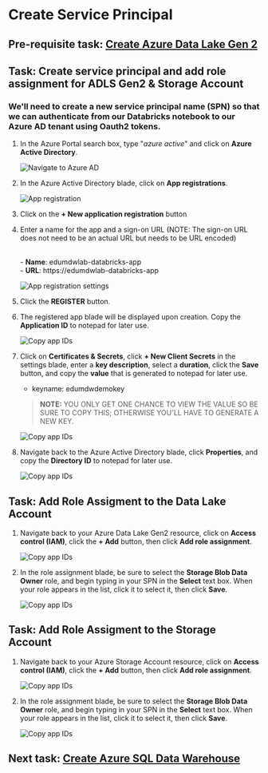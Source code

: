 # Create Service Principal

## Pre-requisite task: [Create Azure Data Lake Gen 2](../azure-data-lake-gen2/provision-azure-datalake-gen2.md)

## Task: Create service principal and add role assignment for ADLS Gen2 & Storage Account

### We'll need to create a new service principal name (SPN) so that we can authenticate from our Databricks notebook to our Azure AD tenant using Oauth2 tokens. 

1. In the Azure Portal search box, type "*azure active*" and click on **Azure Active Directory**.

    ![Navigate to Azure AD](media/navigate-to-azure-ad.png)

1. In the Azure Active Directory blade, click on **App registrations**.

    ![App registration](media/app-registration.png)

1. Click on the **+ New application registration** button

1. Enter a name for the app and a sign-on URL (NOTE: The sign-on URL does not need to be an actual URL but needs to be URL encoded)

    <br> - **Name**: edumdwlab-databricks-app
    <br> - **URL**: https://edumdwlab-databricks-app
    
    ![App registration settings](media/new-app-registration.png)

1. Click the **REGISTER** button.

1. The registered app blade will be displayed upon creation. Copy the **Application ID** to notepad for later use.

    ![Copy app IDs](media/app-registration-ids.png)

1. Click on **Certificates & Secrets**, click **+ New Client Secrets** in the settings blade, enter a **key description**, select a **duration**, click the **Save** button, and copy the **value** that is generated to notepad for later use.

     - keyname: edumdwdemokey

    > **NOTE:** YOU ONLY GET ONE CHANCE TO VIEW THE VALUE SO BE SURE TO COPY THIS; OTHERWISE YOU'LL HAVE TO GENERATE A NEW KEY.
    
    ![Copy app IDs](media/app-registration-new-secret.png)

1. Navigate back to the Azure Active Directory blade, click **Properties**, and copy the **Directory ID** to notepad for later use.

    ![Copy app IDs](media/copy-ids-2.png)

## Task: Add Role Assigment to the Data Lake Account
1. Navigate back to your Azure Data Lake Gen2 resource, click on **Access control (IAM)**, click the **+ Add** button, then click **Add role assignment**.

    ![Copy app IDs](media/add-role-assignment-to-adls.png)

1. In the role assignment blade, be sure to select the **Storage Blob Data Owner** role, and begin typing in your SPN in the **Select** text box. When your role appears in the list, click it to select it, then click **Save**.

    ![Copy app IDs](media/app-add-role-to-datalake.png)

## Task: Add Role Assigment to the Storage Account
1. Navigate back to your Azure Storage Account resource, click on **Access control (IAM)**, click the **+ Add** button, then click **Add role assignment**.

    ![Copy app IDs](media/add-role-assignment-to-storage.png)

1. In the role assignment blade, be sure to select the **Storage Blob Data Owner** role, and begin typing in your SPN in the **Select** text box. When your role appears in the list, click it to select it, then click **Save**.

    ![Copy app IDs](media/app-add-role-to-datalake.png)

## Next task: [Create Azure SQL Data Warehouse](../azure-sql-datawarehouse/provision-azure-sql-data-warehouse.md)
